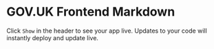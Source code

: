 GOV.UK Frontend Markdown
=================

Click `Show` in the header to see your app live. Updates to your code will instantly deploy and update live.
